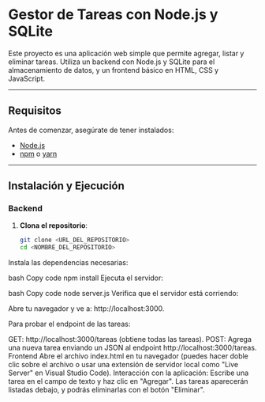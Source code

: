 # Gestor de Tareas con Node.js y SQLite

Este proyecto es una aplicación web simple que permite agregar, listar y eliminar tareas. Utiliza un backend con Node.js y SQLite para el almacenamiento de datos, y un frontend básico en HTML, CSS y JavaScript.

---

## **Requisitos**
Antes de comenzar, asegúrate de tener instalados:
- [Node.js](https://nodejs.org/)
- [npm](https://www.npmjs.com/) o [yarn](https://yarnpkg.com/)

---

## **Instalación y Ejecución**

### **Backend**
1. **Clona el repositorio**:
   ```bash
   git clone <URL_DEL_REPOSITORIO>
   cd <NOMBRE_DEL_REPOSITORIO>
Instala las dependencias necesarias:

bash
Copy code
npm install
Ejecuta el servidor:

bash
Copy code
node server.js
Verifica que el servidor está corriendo:

Abre tu navegador y ve a: http://localhost:3000.

Para probar el endpoint de las tareas:

GET: http://localhost:3000/tareas (obtiene todas las tareas).
POST: Agrega una nueva tarea enviando un JSON al endpoint http://localhost:3000/tareas.
Frontend
Abre el archivo index.html en tu navegador (puedes hacer doble clic sobre el archivo o usar una extensión de servidor local como "Live Server" en Visual Studio Code).
Interacción con la aplicación:
Escribe una tarea en el campo de texto y haz clic en "Agregar".
Las tareas aparecerán listadas debajo, y podrás eliminarlas con el botón "Eliminar".
